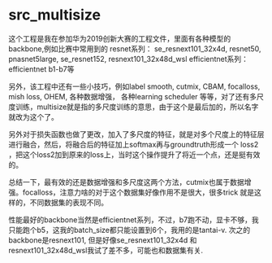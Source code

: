 # src_multisize
这个工程是我在参加华为2019创新大赛的工程文件，里面有各种模型的backbone,例如比赛中常用到的
resnet系列：
se_resnext101_32x4d, resnet50, pnasnet5large, se_resnet152, resnext101_32x48d_wsl
efficientnet系列：
efficientnet b1-b7等

另外，该工程中还有一些小技巧，例如label smooth, cutmix, CBAM, focalloss, mish loss, OHEM, 各种数据增强， 各种learning scheduler
等等，对了还有多尺度训练，multisize就是指的多尺度训练的意思，由于这个是最后加的，所以名字就改为这个了。

另外对于损失函数也做了更改，加入了多尺度的特征，就是对多个尺度上的特征层进行融合，然后，将融合后的特征加上softmax再与groundtruth形成一个
loss2 ，把这个loss2加到原来的loss上，当时这个操作提升了将近一个点，还是挺有效的。

总结一下，最有效的还是数据增强和多尺度这两个方法，cutmix也属于数据增强。focalloss，注意力啥的对于这个数据集好像作用不是很大，很多trick
就是这样的，不同数据集的表现不同。

性能最好的backbone当然是efficientnet系列，不过，b7跑不动，显卡不够，我只能跑个b5，这我的batch_size都只能设置到6个，我用的是tantai-v.
次之的backbone是resnext101, 但是好像se_resnext101_32x4d 和 resnext101_32x48d_wsl我试了差不多，可能也和数据集有关.

